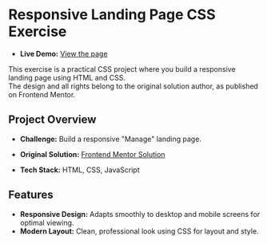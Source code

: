 # Responsive Landing Page CSS Exercise

- **Live Demo:** [View the page](https://goran010.github.io/-Manage-landing-page/)

This exercise is a practical CSS project where you build a responsive landing page using HTML and CSS.  
The design and all rights belong to the original solution author, as published on Frontend Mentor.

## Project Overview

- **Challenge:** Build a responsive "Manage" landing page.
- **Original Solution:** [Frontend Mentor Solution](https://www.frontendmentor.io/solutions/html-css-javascript-with-jquery-aos-animation-and-owl-carousel-z_Wa2sVhu)

- **Tech Stack:** HTML, CSS, JavaScript

## Features

- **Responsive Design:** Adapts smoothly to desktop and mobile screens for optimal viewing.
- **Modern Layout:** Clean, professional look using CSS for layout and style.
